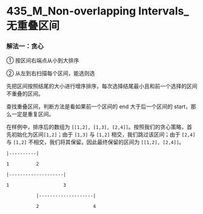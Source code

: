 # 435_M_Non-overlapping Intervals_无重叠区间



### 解法一：贪心

① 按区间右端点从小到大排序

② 从左到右扫描每个区间，能选则选



先把区间按照结尾的大小进行增序排序，每次选择结尾最小且和前一个选择的区间不重叠的区间。

查找重叠区间，判断方法是看如果前一个区间的 end 大于后一个区间的 start，那么一定是重复区间。

在样例中，排序后的数组为 `[[1,2], [1,3], [2,4]]`。按照我们的贪心策略，首先初始化为区间`[1,2]`；由于 `[1,3]` 与 `[1,2]` 相交，我们跳过该区间；由于 `[2,4]` 与 `[1,2]` 不相交，我们将其保留。因此最终保留的区间为 `[[1,2], [2,4]]`。  


```
|----------|

1          2

|--------------------|

1                    3

           |--------------------|

           2                    4
```

